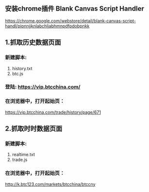 
## 安装chrome插件 Blank Canvas Script Handler
https://chrome.google.com/webstore/detail/blank-canvas-script-handl/pipnnjjknlabchljabhmnpdfpdobpnkk

## 1.抓取历史数据页面

### 新建脚本:
1. history.txt
2. btc.js

### 登陆: https://vip.btcchina.com/

### 在浏览器中，打开起始页：
https://vip.btcchina.com/trade/history/page/671


## 2.抓取时时数据页面

### 新建脚本:
1. realtime.txt
2. trade.js

### 在浏览器中，打开起始页：
http://k.btc123.com/markets/btcchina/btccny